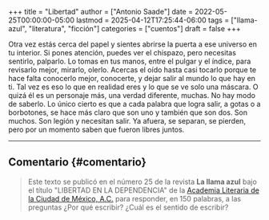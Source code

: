 +++
title = "Libertad"
author = ["Antonio Saade"]
date = 2022-05-25T00:00:00-05:00
lastmod = 2025-04-12T17:25:44-06:00
tags = ["llama-azul", "literatura", "ficción"]
categories = ["cuentos"]
draft = false
+++

Otra vez estás cerca del papel y sientes abrirse la puerta a ese universo en tu interior. Si pones atención, puedes ver el chispazo, pero necesitas sentirlo, palparlo. Lo tomas en tus manos, entre el pulgar y el índice, para revisarlo mejor, mirarlo, olerlo. Acercas el oído hasta casi tocarlo porque te hace falta conocerlo mejor, conocerte, y dejar salir al mundo lo que hay en ti. Tal vez es eso lo que en realidad eres y lo que se ve solo una máscara. O quizá él es un personaje más, una verdad diferente, muchas. No hay modo de saberlo. Lo único cierto es que a cada palabra que logra salir, a gotas o a borbotones, se hace más claro que son uno y también que son dos. Son muchos. Son legión y necesitan salir. Ya afuera, se separan, se pierden, pero por un momento saben que fueron libres juntos.

---


## Comentario {#comentario}

> Este texto se publicó en el número 25 de la revista **La llama azul** bajo el título "LIBERTAD EN LA DEPENDENCIA" de la [Academia Literaria de la Ciudad de México, A.C.](https://www.facebook.com/acalitem/) para responder, en 150 palabras, a las preguntas ¿Por qué escribir? ¿Cuál es el sentido de escribir?
